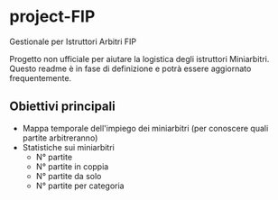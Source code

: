 # project-FIP
Gestionale per Istruttori Arbitri FIP

Progetto non ufficiale per aiutare la logistica degli istruttori Miniarbitri. 
Questo readme è in fase di definizione e potrà essere aggiornato frequentemente.

## Obiettivi principali
- Mappa temporale dell'impiego dei miniarbitri (per conoscere quali partite arbitreranno)
- Statistiche sui miniarbitri
  - N° partite
  - N° partite in coppia
  - N° partite da solo
  - N° partite per categoria

